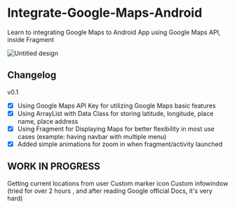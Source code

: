 # Integrate-Google-Maps-Android
Learn to integrating Google Maps to Android App using Google Maps API, inside Fragment

![Untitled design](https://github.com/PutraGandaD/Integrate-Google-Maps-Android/assets/54593964/4798a82e-59af-4fb2-9fa6-d13115b3ee87)

## Changelog

v0.1
- [x] Using Google Maps API Key for utilizing Google Maps basic features
- [x] Using ArrayList with Data Class for storing latitude, longitude, place name, place address
- [x] Using Fragment for Displaying Maps for better flexibility in most use cases (example: having navbar with multiple menu)
- [x] Added simple animations for zoom in when fragment/activity launched 

## WORK IN PROGRESS
Getting current locations from user
Custom marker icon
Custom infowindow (tried for over 2 hours , and after reading Google official Docs, it's very hard)
